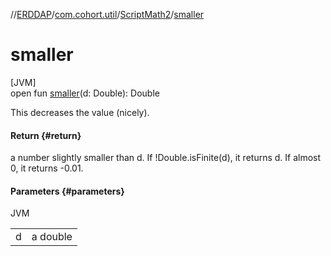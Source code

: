 //[ERDDAP](../../../index.md)/[com.cohort.util](../index.md)/[ScriptMath2](index.md)/[smaller](smaller.md)

# smaller

[JVM]\
open fun [smaller](smaller.md)(d: Double): Double

This decreases the value (nicely).

#### Return {#return}

a number slightly smaller than d. If !Double.isFinite(d), it returns d. If almost 0, it returns -0.01.

#### Parameters {#parameters}

JVM

| | |
|---|---|
| d | a double |